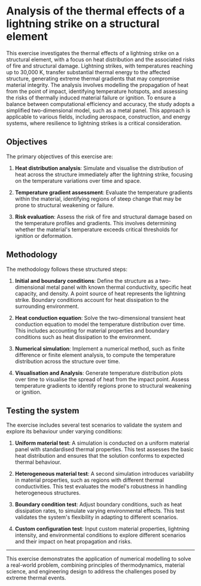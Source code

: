 # Analysis of the thermal effects of a lightning strike on a structural element

This exercise investigates the thermal effects of a lightning strike on a structural element, with a focus on heat distribution and the associated risks of fire and structural damage. Lightning strikes, with temperatures reaching up to 30,000 K, transfer substantial thermal energy to the affected structure, generating extreme thermal gradients that may compromise material integrity. The analysis involves modelling the propagation of heat from the point of impact, identifying temperature hotspots, and assessing the risks of thermally induced material failure or ignition. To ensure a balance between computational efficiency and accuracy, the study adopts a simplified two-dimensional model, such as a metal panel. This approach is applicable to various fields, including aerospace, construction, and energy systems, where resilience to lightning strikes is a critical consideration.

## Objectives

The primary objectives of this exercise are:

1. **Heat distribution analysis**: Simulate and visualise the distribution of heat across the structure immediately after the lightning strike, focusing on the temperature variations over time and space.

2. **Temperature gradient assessment**: Evaluate the temperature gradients within the material, identifying regions of steep change that may be prone to structural weakening or failure.

3. **Risk evaluation**: Assess the risk of fire and structural damage based on the temperature profiles and gradients. This involves determining whether the material's temperature exceeds critical thresholds for ignition or deformation.

## Methodology

The methodology follows these structured steps:

1. **Initial and boundary conditions**: Define the structure as a two-dimensional metal panel with known thermal conductivity, specific heat capacity, and density. A point source of heat represents the lightning strike. Boundary conditions account for heat dissipation to the surrounding environment.

2. **Heat conduction equation**: Solve the two-dimensional transient heat conduction equation to model the temperature distribution over time. This includes accounting for material properties and boundary conditions such as heat dissipation to the environment.

3. **Numerical simulation**: Implement a numerical method, such as finite difference or finite element analysis, to compute the temperature distribution across the structure over time.

4. **Visualisation and Analysis**: Generate temperature distribution plots over time to visualise the spread of heat from the impact point. Assess temperature gradients to identify regions prone to structural weakening or ignition.

## Testing the system

The exercise includes several test scenarios to validate the system and explore its behaviour under varying conditions:

1. **Uniform material test**: A simulation is conducted on a uniform material panel with standardised thermal properties. This test assesses the basic heat distribution and ensures that the solution conforms to expected thermal behaviour.

2. **Heterogeneous material test**: A second simulation introduces variability in material properties, such as regions with different thermal conductivities. This test evaluates the model's robustness in handling heterogeneous structures.

3. **Boundary condition test**: Adjust boundary conditions, such as heat dissipation rates, to simulate varying environmental effects. This test validates the system's flexibility in adapting to different scenarios.

4. **Custom configuration test**: Input custom material properties, lightning intensity, and environmental conditions to explore different scenarios and their impact on heat propagation and risks.

---

This exercise demonstrates the application of numerical modelling to solve a real-world problem, combining principles of thermodynamics, material science, and engineering design to address the challenges posed by extreme thermal events.
